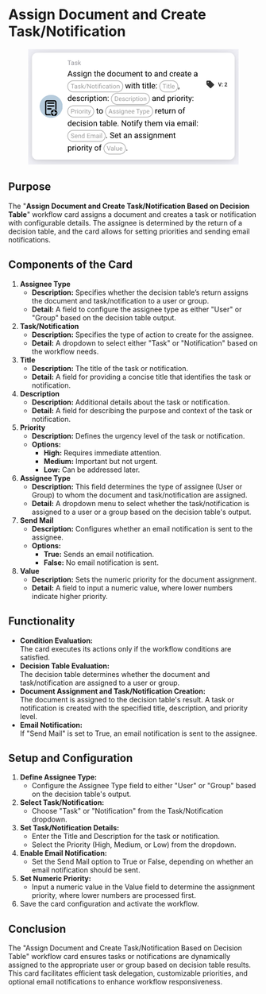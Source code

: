 # Assign Document and Create Task/Notification

<figure><img src="../../../../.gitbook/assets/image (14) (1) (2).png" alt="" width="563"><figcaption></figcaption></figure>

## **Purpose**

The "**Assign Document and Create Task/Notification Based on Decision Table**" workflow card assigns a document and creates a task or notification with configurable details. The assignee is determined by the return of a decision table, and the card allows for setting priorities and sending email notifications.

## **Components of the Card**

1. **Assignee Type**
   * **Description:** Specifies whether the decision table’s return assigns the document and task/notification to a user or group.
   * **Detail:** A field to configure the assignee type as either "User" or "Group" based on the decision table output.
2. **Task/Notification**
   * **Description:** Specifies the type of action to create for the assignee.
   * **Detail:** A dropdown to select either "Task" or "Notification" based on the workflow needs.
3. **Title**
   * **Description:** The title of the task or notification.
   * **Detail:** A field for providing a concise title that identifies the task or notification.
4. **Description**
   * **Description:** Additional details about the task or notification.
   * **Detail:** A field for describing the purpose and context of the task or notification.
5. **Priority**
   * **Description:** Defines the urgency level of the task or notification.
   * **Options:**
     * **High:** Requires immediate attention.
     * **Medium:** Important but not urgent.
     * **Low:** Can be addressed later.
6. **Assignee Type**
   * **Description:** This field determines the type of assignee (User or Group) to whom the document and task/notification are assigned.
   * **Detail:** A dropdown menu to select whether the task/notification is assigned to a user or a group based on the decision table's output.
7. **Send Mail**
   * **Description:** Configures whether an email notification is sent to the assignee.
   * **Options:**
     * **True:** Sends an email notification.
     * **False:** No email notification is sent.
8. **Value**
   * **Description:** Sets the numeric priority for the document assignment.
   * **Detail:** A field to input a numeric value, where lower numbers indicate higher priority.

## **Functionality**

* **Condition Evaluation:**\
  The card executes its actions only if the workflow conditions are satisfied.
* **Decision Table Evaluation:**\
  The decision table determines whether the document and task/notification are assigned to a user or group.
* **Document Assignment and Task/Notification Creation:**\
  The document is assigned to the decision table's result. A task or notification is created with the specified title, description, and priority level.
* **Email Notification:**\
  If "Send Mail" is set to True, an email notification is sent to the assignee.

## **Setup and Configuration**

1. **Define Assignee Type:**
   * Configure the Assignee Type field to either "User" or "Group" based on the decision table's output.
2. **Select Task/Notification:**
   * Choose "Task" or "Notification" from the Task/Notification dropdown.
3. **Set Task/Notification Details:**
   * Enter the Title and Description for the task or notification.
   * Select the Priority (High, Medium, or Low) from the dropdown.
4. **Enable Email Notification:**
   * Set the Send Mail option to True or False, depending on whether an email notification should be sent.
5. **Set Numeric Priority:**
   * Input a numeric value in the Value field to determine the assignment priority, where lower numbers are processed first.
6. Save the card configuration and activate the workflow.

## **Conclusion**

The "Assign Document and Create Task/Notification Based on Decision Table" workflow card ensures tasks or notifications are dynamically assigned to the appropriate user or group based on decision table results. This card facilitates efficient task delegation, customizable priorities, and optional email notifications to enhance workflow responsiveness.
